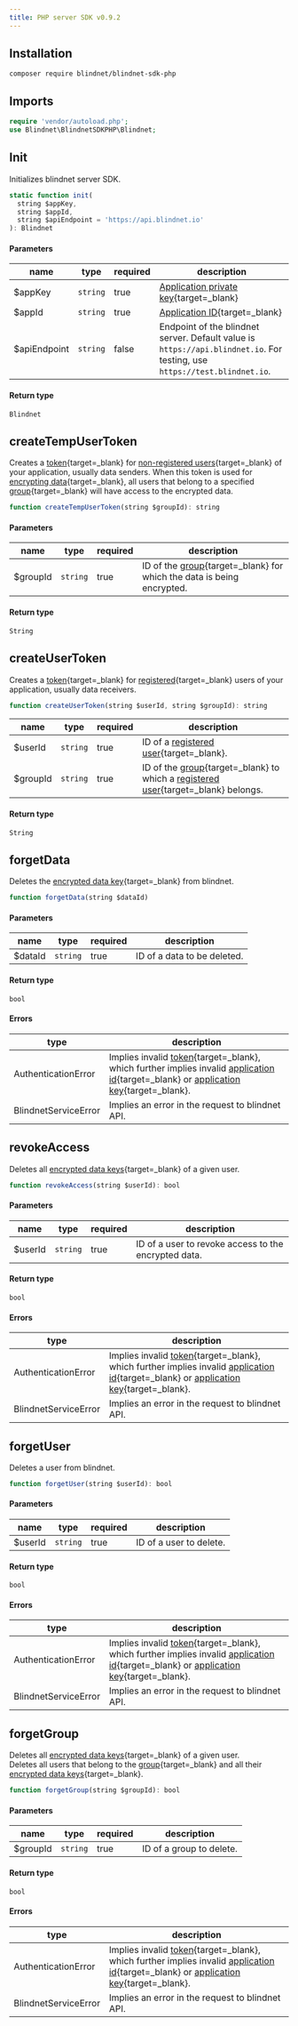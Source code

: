 ```yaml
---
title: PHP server SDK v0.9.2
---
```


## Installation

```console 
composer require blindnet/blindnet-sdk-php
```

## Imports
```php linenums="1"
require 'vendor/autoload.php';
use Blindnet\BlindnetSDKPHP\Blindnet;
```

## Init
Initializes blindnet server SDK.

```js
static function init(
  string $appKey,
  string $appId,
  string $apiEndpoint = 'https://api.blindnet.io'
): Blindnet
```

#### Parameters
name | type | required | description
---- | ---- | -------- | -----------
$appKey | `string` | true | [Application private key](../../../other/glossary.md){target=_blank}
$appId | `string` | true | [Application ID](../../../other/glossary.md){target=_blank}
$apiEndpoint | `string` | false | Endpoint of the blindnet server. Default value is `https://api.blindnet.io`. For testing, use `https://test.blindnet.io`.

#### Return type
`Blindnet`

## createTempUserToken
Creates a [token](../../../other/glossary.md){target=_blank} for [non-registered users](../../../other/glossary.md){target=_blank} of your application, usually data senders.
When this token is used for [encrypting data](../../../guides/encrypt.md){target=_blank}, all users that belong to a specified [group](../../../other/glossary.md){target=_blank} will have access to the encrypted data.

```js
function createTempUserToken(string $groupId): string
```

#### Parameters
name | type | required | description
---- | ---- | -------- | -----------
$groupId | `string` | true | ID of the [group](../../../other/glossary.md){target=_blank} for which the data is being encrypted.

#### Return type
`String`

## createUserToken
Creates a [token](../../../other/glossary.md){target=_blank} for [registered](../../../other/glossary.md){target=_blank} users of your application, usually data receivers.

```js
function createUserToken(string $userId, string $groupId): string
```

name | type | required | description
---- | ---- | -------- | -----------
$userId | `string` | true | ID of a [registered user](../../../other/glossary.md){target=_blank}.
$groupId | `string` | true | ID of the [group](../../../other/glossary.md){target=_blank} to which a [registered user](../../../other/glossary.md){target=_blank} belongs.

#### Return type
`String`

## forgetData
Deletes the [encrypted data key](../../../other/glossary.md){target=_blank} from blindnet.

```js
function forgetData(string $dataId)
```

#### Parameters
name | type | required | description
---- | ---- | -------- | -----------
$dataId | `string` | true | ID of a data to be deleted.

#### Return type
`bool`

#### Errors
type | description
---- | -----------
AuthenticationError | Implies invalid [token](../../../other/glossary.md){target=_blank}, which further implies invalid [application id](../../../other/glossary.md){target=_blank} or [application key](../../../other/glossary.md){target=_blank}.
BlindnetServiceError | Implies an error in the request to blindnet API.

## revokeAccess
Deletes all [encrypted data keys](../../../other/glossary.md){target=_blank} of a given user.

```js
function revokeAccess(string $userId): bool
```

#### Parameters
name | type | required | description
---- | ---- | -------- | -----------
$userId | `string` | true | ID of a user to revoke access to the encrypted data.

#### Return type
`bool`

#### Errors
type | description
---- | -----------
AuthenticationError | Implies invalid [token](../../../other/glossary.md){target=_blank}, which further implies invalid [application id](../../../other/glossary.md){target=_blank} or [application key](../../../other/glossary.md){target=_blank}.
BlindnetServiceError | Implies an error in the request to blindnet API.

## forgetUser
Deletes a user from blindnet.

```js
function forgetUser(string $userId): bool
```

#### Parameters
name | type | required | description
---- | ---- | -------- | -----------
$userId | `string` | true | ID of a user to delete.

#### Return type
`bool`

#### Errors
type | description
---- | -----------
AuthenticationError | Implies invalid [token](../../../other/glossary.md){target=_blank}, which further implies invalid [application id](../../../other/glossary.md){target=_blank} or [application key](../../../other/glossary.md){target=_blank}.
BlindnetServiceError | Implies an error in the request to blindnet API.

## forgetGroup
Deletes all [encrypted data keys](../../../other/glossary.md){target=_blank} of a given user.  
Deletes all users that belong to the [group](../../../other/glossary.md){target=_blank} and all their [encrypted data keys](../../../other/glossary.md){target=_blank}.

```js
function forgetGroup(string $groupId): bool
```

#### Parameters
name | type | required | description
---- | ---- | -------- | -----------
$groupId | `string` | true | ID of a group to delete.

#### Return type
`bool`

#### Errors
type | description
---- | -----------
AuthenticationError | Implies invalid [token](../../../other/glossary.md){target=_blank}, which further implies invalid [application id](../../../other/glossary.md){target=_blank} or [application key](../../../other/glossary.md){target=_blank}.
BlindnetServiceError | Implies an error in the request to blindnet API.
